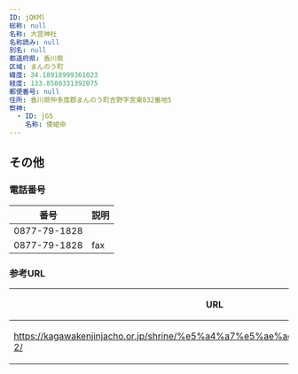 ```yaml
---
ID: jQKMl
総称: null
名称: 大宮神社
名称読み: null
別名: null
都道府県: 香川県
区域: まんのう町
緯度: 34.18918999361023
経度: 133.8580331392075
郵便番号: null
住所: 香川県仲多度郡まんのう町吉野字宮東832番地5
祭神:
  - ID: jG5
    名称: 倭姫命
---
```


## その他

### 電話番号

| 番号         | 説明 |
| ------------ | ---- |
| 0877-79-1828 |      |
| 0877-79-1828 | fax  |

### 参考URL

| URL                                                                            | 説明   |
| ------------------------------------------------------------------------------ | ------ |
| https://kagawakenjinjacho.or.jp/shrine/%e5%a4%a7%e5%ae%ae%e7%a5%9e%e7%a4%be-2/ | 神社庁 |
